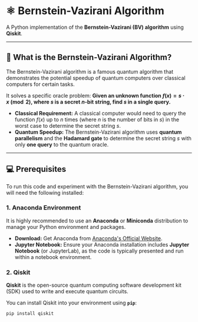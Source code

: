 # ⚛️ Bernstein-Vazirani Algorithm

A Python implementation of the **Bernstein-Vazirani (BV) algorithm** using **Qiskit**.

---

## 🧐 What is the Bernstein-Vazirani Algorithm?

The Bernstein-Vazirani algorithm is a famous quantum algorithm that demonstrates the potential speedup of quantum computers over classical computers for certain tasks.

It solves a specific oracle problem: **Given an unknown function $f(x) = s \cdot x \pmod{2}$, where $s$ is a secret $n$-bit string, find $s$ in a single query.**

* **Classical Requirement:** A classical computer would need to query the function $f(x)$ up to $n$ times (where $n$ is the number of bits in $s$) in the worst case to determine the secret string $s$.
* **Quantum Speedup:** The Bernstein-Vazirani algorithm uses **quantum parallelism** and the **Hadamard gate** to determine the secret string $s$ with only **one query** to the quantum oracle.

---

## 💻 Prerequisites

To run this code and experiment with the Bernstein-Vazirani algorithm, you will need the following installed:

### 1. Anaconda Environment

It is highly recommended to use an **Anaconda** or **Miniconda** distribution to manage your Python environment and packages.

* **Download:** Get Anaconda from [Anaconda's Official Website](https://www.anaconda.com/download).
* **Jupyter Notebook:** Ensure your Anaconda installation includes **Jupyter Notebook** (or JupyterLab), as the code is typically presented and run within a notebook environment.

### 2. Qiskit

**Qiskit** is the open-source quantum computing software development kit (SDK) used to write and execute quantum circuits.

You can install Qiskit into your environment using **`pip`**:

```bash
pip install qiskit
